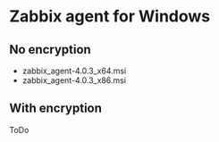 # Zabbix agent for Windows
## No encryption
- zabbix_agent-4.0.3_x64.msi
- zabbix_agent-4.0.3_x86.msi

## With encryption
ToDo
